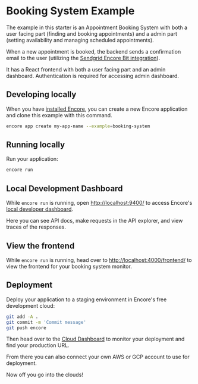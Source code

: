 # Booking System Example

The example in this starter is an Appointment Booking System with both a user facing part (finding and booking appointments) and a admin part (setting availability and managing scheduled appointments). 

When a new appointment is booked, the backend sends a confirmation email to the user (utilizing the [Sendgrid Encore Bit integration](../bits/sendgrid)).

It has a React frontend with both a user facing part and an admin dashboard. Authentication is required for accessing admin dashboard.

## Developing locally

When you have [installed Encore](https://encore.dev/docs/install), you can create a new Encore application and clone this example with this command.

```bash
encore app create my-app-name --example=booking-system
```

## Running locally

Run your application:
```bash
encore run
```

## Local Development Dashboard

While `encore run` is running, open <http://localhost:9400/> to access Encore's [local developer dashboard](https://encore.dev/docs/observability/dev-dash).

Here you can see API docs, make requests in the API explorer, and view traces of the responses.

## View the frontend

While `encore run` is running, head over to <http://localhost:4000/frontend/> to view the frontend for your booking system monitor.

## Deployment

Deploy your application to a staging environment in Encore's free development cloud:

```bash
git add -A .
git commit -m 'Commit message'
git push encore
```

Then head over to the [Cloud Dashboard](https://app.encore.dev) to monitor your deployment and find your production URL.

From there you can also connect your own AWS or GCP account to use for deployment.

Now off you go into the clouds!
